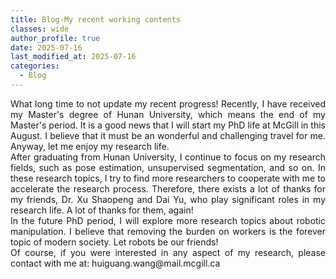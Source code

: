 ```yaml
---
title: Blog-My recent working contents
classes: wide
author_profile: true
date: 2025-07-16
last_modified_at: 2025-07-16
categories: 
  - Blog
---
```


<div style="text-align: justify;">
  <p style="margin-top: 10px;"> What long time to not update my recent progress! Recently, I have received my Master's degree of Hunan University, which means the end of my Master's period. It is a good news that I will start my PhD life at McGill in this August. I believe that it must be an wonderful and challenging travel for me. Anyway, let me enjoy my research life. <br>
  After graduating from Hunan University, I continue to focus on my research fields, such as pose estimation, unsupervised segmentation, and so on. In these research topics, I try to find more researchers to cooperate with me to accelerate the research process. Therefore, there exists a lot of thanks for my friends, Dr. Xu Shaopeng and Dai Yu, who play significant roles in my research life. A lot of thanks for them, again!<br>
  In the future PhD period, I will explore more research topics about robotic manipulation. I believe that removing the burden on workers is the forever topic of modern society. Let robots be our friends!<br>
  Of course, if you were interested in any aspect of my research, please contact with me at: huiguang.wang@mail.mcgill.ca
  </p>
</div>



